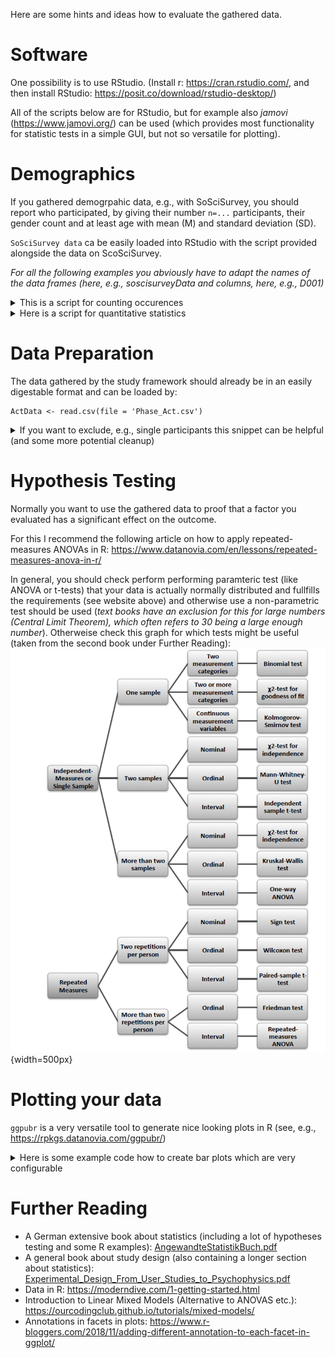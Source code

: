 Here are some hints and ideas how to evaluate the gathered data.

# Software

One possibility is to use RStudio. (Install r: https://cran.rstudio.com/, and then install RStudio: https://posit.co/download/rstudio-desktop/)

All of the scripts below are for RStudio, but for example also *jamovi* (https://www.jamovi.org/) can be used (which provides most functionality for statistic tests in a simple GUI, but not so versatile for plotting).

# Demographics

If you gathered demogrpahic data, e.g., with SoSciSurvey, you should report who participated, by giving their number ``n=...`` participants, their gender count and at least age with mean (M) and standard deviation (SD).

``SoSciSurvey data`` ca be easily loaded into RStudio with the script provided alongside the data on ScoSciSurvey.

*For all the following examples you abviously have to adapt the names of the data frames (here, e.g., soscisurveyData and columns, here, e.g., D001)*

<details><summary>This is a script for counting occurences</summary>

```r
add_descriptive_statistics <- function(data, name){
  print(name)
  print(table(data))
}

#can be used, e.g., for:
add_descriptive_statistics(soscisurveyData$D001, "Gender")
add_descriptive_statistics(soscisurveyData$D004, "VR Frequency")


```

</details>

<details><summary>Here is a script for quantitative statistics</summary>

```r
add_qualitative_statistics <- function(data, name, demographics_stats){
  old_names = rownames(demographics_stats)
  demographics_stats= rbind(demographics_stats, data.frame("Mean"=mean(data), 
                                                           "SD"=sd(data), 
                                                           "Min"=min(data), 
                                                           "Max"=max(data)))
  rownames(demographics_stats) = append(old_names, name)
  demographics_stats
}


#and applied to age data from a SoSciSurvey data frame
soscisurveyData$D002_01 <- as.numeric(soscisurveyData$D002_01)
demographics_stats = data.frame()
demographics_stats = add_qualitative_statistics(soscisurveyData$D002_01, "Age",demographics_stats)


```

</details>

# Data Preparation

The data gathered by the study framework should already be in an easily digestable format and can be loaded by:
```
ActData <- read.csv(file = 'Phase_Act.csv')
```

<details><summary>If you want to exclude, e.g., single participants this snippet can be helpful (and some more potential cleanup)</summary>

```r
# maybe participant 20 dropped out during the study
excludedParticipants = c('20')
#excludedParticipants = c('20', '7', '11' ) #11 and 7 also did not understand task 2 correctly, exclude?

#sometimes data is misclassified as numerical or simple character, so tell R: this is a factor!
ActData$TurnTaking <- as.factor(ActData$TurnTaking)
ActData$ParticipantID <- as.factor(ActData$ParticipantID)

#remove excluded participants
library(dplyr)
ActData <- filter(ActData, ! ParticipantID %in% excludedParticipants)

```


</details>


# Hypothesis Testing

Normally you want to use the gathered data to proof that a factor you evaluated has a significant effect on the outcome.

For this I recommend the following article on how to apply repeated-measures ANOVAs in R: https://www.datanovia.com/en/lessons/repeated-measures-anova-in-r/

In general, you should check perform performing paramteric test (like ANOVA or t-tests) that your data is actually normally distributed and fullfills the requirements (see website above) and otherwise use a non-parametric test should be used (*text books have an exclusion for this for large numbers (Central Limit Theorem), which often refers to 30 being a large enough number*). Otherweise check this graph for which tests might be useful (taken from the second book under Further Reading):<br>
![image](uploads/38d6fe059e5966411b0de20f3c478f9c/image.png){width=500px}


# Plotting your data

``ggpubr`` is a very versatile tool to generate nice looking plots in R (see, e.g., https://rpkgs.datanovia.com/ggpubr/)

<details><summary>Here is some example code how to create bar plots which are very configurable</summary>

```r
library(dplyr)
library(ggpubr)

library(showtext)
font_families()

ActDataGaps$TurnTaking <- recode_factor(ActDataGaps$TurnTaking, None = "None", 
InhaleOnly = "Breath", GestureOnly = "Gesture", GazeOnly = "Gaze", Full = "Full")

ActGaps_table <- ActDataGaps %>% 
  group_by(TurnTaking) %>% 
  get_summary_stats(GapTimes, type = "mean_se")

plot <- ggplot(ActGaps_table, aes(x=TurnTaking, fill=TurnTaking, y = mean*1000)) + 
  geom_bar(stat = "identity", show.legend = FALSE) +
  geom_errorbar(aes(ymin=1000*(mean-se), ymax=1000*(mean+se)), width=.3) +
  geom_signif(comparisons = list(c("Breath", "Gesture"),c("Breath", "Full")), annotation = c("*","**"), y_position = c(1000, 1100)) +
  xlab("Turn-Taking Cues") + ylab("Gap Length [ms]") +
  ylim(0, 1200) + 
  theme_light() +
  theme( text=element_text(size=8, family="serif"), 
         axis.text.x = element_text(size = 5),
         axis.text.y = element_text(size = 5, angle = 45)) + 
  scale_fill_manual(values = c("#868686", "#0073c2", "#efc000", "#cd534c", "#7aa6dc"))
print(plot)
ggsave("plots/Act-Gaps.pdf", width = 4.235, height = 6, units = "cm")
```

This script creates this graph:<br>
![image](uploads/48140956d276ed3e3dec21f9050da67e/image.png){width=300px}<br>
which could ne directly included in a Latex document with column width 4.235 cm.

</details>







# Further Reading

* A German extensive book about statistics (including a lot of hypotheses testing and some R examples): [AngewandteStatistikBuch.pdf](uploads/75c2870060115d3ec2b6aa4e6555f81f/AngewandteStatistikBuch.pdf)
* A general book about study design (also containing a longer section about statistics): [Experimental_Design_From_User_Studies_to_Psychophysics.pdf](uploads/513f842a02ad2b740f59a7a46e761dbf/Experimental_Design_From_User_Studies_to_Psychophysics.pdf)
* Data in R: https://moderndive.com/1-getting-started.html
* Introduction to Linear Mixed Models (Alternative to ANOVAS etc.): https://ourcodingclub.github.io/tutorials/mixed-models/
* Annotations in facets in plots: https://www.r-bloggers.com/2018/11/adding-different-annotation-to-each-facet-in-ggplot/